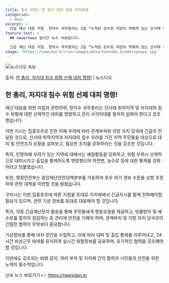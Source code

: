 ```yaml
---
title: 침수 위험! 한 총리 대피 명령 저지대에
categories:
  - News
excerpt: >
  긴급 재난 대응 지침  한덕수 국무총리는 2일 “누적된 강수로 지반이 약해져 있는 산사태 취약지역은 물론, …
feature_text: >
  ## navernews 실시간 뉴스 속보입니다.

  긴급 재난 대응 지침  한덕수 국무총리는 2일 “누적된 강수로 지반이 약해져 있는 산사태 취약지역은 물론, …
image: 'https://newsdao.kr/res/images/meta/newsdao_breakingnews.jpg'
---
```


![뉴스다오 속보](https://newsdao.kr/res/images/meta/newsdao_breakingnews.jpg)

<p>출처: <a href="https://newsdao.kr/4546" rel="dofollow">한 총리, 저지대 침수 위험 선제 대피 명령!</a> | 뉴스다오</p>

<h2 data-ke-size="size26">한 총리, 저지대 침수 위험 선제 대피 명령!</h2>
재난 대응을 위한 지침과 관련하여, 한덕수 국무총리는 산사태 취약지역 및 저지대의 침수 위험에 대한 선제적인 대피를 명령하고 관리 사각지대를 철저히 살펴야 한다고 강조했습니다.  

이번 지시는 집중호우로 인한 피해 우려에 따라 관계부처와 지방 자치 당국에 긴급히 전달된 것으로, 산사태 취약지역과 저지대의 침수 우려를 가진 지역 주민들을 대상으로 대피 및 안전조치 상황을 살펴보고, 필요한 조치를 강화하라는 것을 강조한 것입니다.  

특히, 인명피해 우려가 있는 지역에 대해서는 예찰활동을 강화하고, 위험 우려시 선제적으로 대피시키고 출입을 통제하도록 명령했으며 하천변, 농수로 등에 대한 통제를 강화하라고 덧붙였습니다.  

또한, 행정안전부는 중앙재난안전대책본부를 가동하여 호우 위기 경보 수준을 상향 조정하여 관련 대책을 마련할 것을 밝혔습니다.  

구미시는 이번 집중호우에 따른 지령을 토대로 지자체에서 긴급지시를 함께 전파해야할 필요가 있으며, 관련 기상 정보를 토대로 대응해야 할 것입니다. 

특히, 각종 긴급재난문자 발송을 통해 주민들에게 행동요령을 제공하고, 빗물받이 및 배수로를 철저히 점검하는 등 관리에 만전을 기해야 하며, 관계부처 및 지방 자치 당국과의 긴밀한 협력이 무엇보다 중요합니다.  

기상정보를 통해 대처 방안을 수립하고, 이에 따라 대피 및 출입 통제를 이루어내고, 24시간 비상근무 태세를 유지하여 실시간 위험정보를 공유하며, 유기적인 협력을 강조해야 할 것입니다.  

이번에도 강조되는 바와 같이, 여러 부처 및 지자체 간의 협력과 시민들의 안전을 위한 노력이 필수적입니다. 

신속 뉴스 바로가기 👉 <a href="https://newsdao.kr" rel="dofollow">https://newsdao.kr</a>


